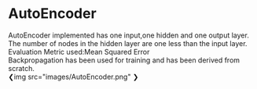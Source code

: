 # AutoEncoder
AutoEncoder implemented has one input,one hidden and one output layer.  
The number of nodes in the hidden layer are one less than the input layer.
Evaluation Metric used:Mean Squared Error  
Backpropagation has been used for training and has been derived from scratch.  
❮img src="images/AutoEncoder.png" ❯
